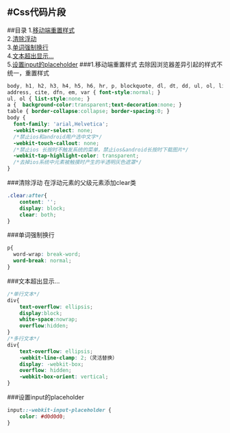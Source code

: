 #Css代码片段
---
##目录
1.[移动端重置样式](#reset)  
2.[清除浮动](#clear)  
3.[单词强制换行](#word-wrap)  
4.[文本超出显示...](#text-overflow)  
5.[设置input的placeholder](#placeholder)
###<a id="reset">1.移动端重置样式</a>
去除因浏览器差异引起的样式不统一，重置样式
```css
body, h1, h2, h3, h4, h5, h6, hr, p, blockquote, dl, dt, dd, ul, ol, li, pre, form, fieldset, legend, button, input, textarea, th, td { margin:0; padding:0; }
address, cite, dfn, em, var { font-style:normal; }
ul, ol { list-style:none; }
a {  background-color:transparent;text-decoration:none; }
table { border-collapse:collapse; border-spacing:0; } 
body {
  font-family: 'arial,Helvetica';
  -webkit-user-select: none;
  /*禁止ios和android用户选中文字*/
  -webkit-touch-callout: none;
  /*禁止ios 长按时不触发系统的菜单，禁止ios&android长按时下载图片*/
  -webkit-tap-highlight-color: transparent;
  /*去掉ios系统中元素被触摸时产生的半透明灰色遮罩*/
}
```
###<a id="clear">清除浮动</a>
在浮动元素的父级元素添加clear类
```css
.clear:after{
    content: '';
    display: block;
    clear: both;
}
```
###<a id="word-wrap">单词强制换行</a>
```css
p{
  word-wrap: break-word; 
  word-break: normal; 
}
```
###<a id="text-overflow">文本超出显示...</a>
```css
/*单行文本*/
div{
    text-overflow: ellipsis;
    display:block;
    white-space:nowrap;
    overflow:hidden;
}
/*多行文本*/
div{
    text-overflow: ellipsis;
    -webkit-line-clamp: 2;（灵活替换）
    display: -webkit-box;
    overflow: hidden;
    -webkit-box-orient: vertical;
}
```
###<a id="placeholder">设置input的placeholder</a>
```css
input::-webkit-input-placeholder {
    color: #d0d0d0;
}
```